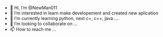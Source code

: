 - 👋 Hi, I’m @NewMan011
- 👀 I’m interested in learn make developement and created new aplication  
- 🌱 I’m currently learning python, next c+, c++, java ....
- 💞️ I’m looking to collaborate on ...
- 📫 How to reach me ...

<!---
NewMan011/NewMan011 is a ✨ special ✨ repository because its `README.md` (this file) appears on your GitHub profile.
You can click the Preview link to take a look at your changes.
--->
